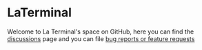 # LaTerminal

Welcome to La Terminal's space on GitHub, here you can find the
[discussions](https://github.com/xibbon/LaTerminal/discussions) page
and you can file [bug reports or feature requests](https://github.com/xibbon/LaTerminal/issues)

